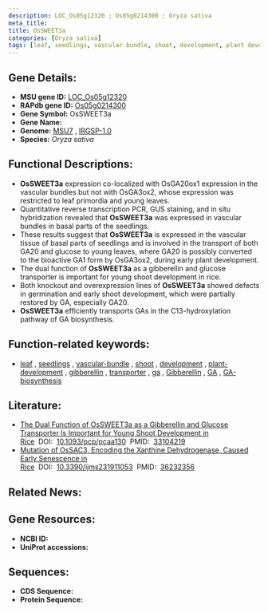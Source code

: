 ```yaml
---
description: LOC_Os05g12320 ; Os05g0214300 ; Oryza sativa
meta_title:
title: OsSWEET3a
categories: [Oryza sativa]
tags: [leaf, seedlings, vascular bundle, shoot, development, plant development, gibberellin, transporter,  ga , Gibberellin, GA, GA biosynthesis]
---
```


## Gene Details:
- **MSU gene ID:** [LOC_Os05g12320](http://rice.uga.edu/cgi-bin/ORF_infopage.cgi?orf=LOC_Os05g12320)  
- **RAPdb gene ID:** [Os05g0214300](https://rapdb.dna.affrc.go.jp/locus/?name=Os05g0214300)  
- **Gene Symbol:** OsSWEET3a
- **Gene Name:**
- **Genome:**  [MSU7](http://rice.uga.edu/)&nbsp;,&nbsp;[IRGSP-1.0](https://rapdb.dna.affrc.go.jp/download/irgsp1.html)
- **Species:** *Oryza sativa*

## Functional Descriptions:
   - **OsSWEET3a** expression co-localized with OsGA20ox1 expression in the vascular bundles but not with OsGA3ox2, whose expression was restricted to leaf primordia and young leaves.
   - Quantitative reverse transcription PCR, GUS staining, and in situ hybridization revealed that **OsSWEET3a** was expressed in vascular bundles in basal parts of the seedlings.
   - These results suggest that **OsSWEET3a** is expressed in the vascular tissue of basal parts of seedlings and is involved in the transport of both GA20 and glucose to young leaves, where GA20 is possibly converted to the bioactive GA1 form by OsGA3ox2, during early plant development.
   - The dual function of **OsSWEET3a** as a gibberellin and glucose transporter is important for young shoot development in rice.
   - Both knockout and overexpression lines of **OsSWEET3a** showed defects in germination and early shoot development, which were partially restored by GA, especially GA20.
   - **OsSWEET3a** efficiently transports GAs in the C13-hydroxylation pathway of GA biosynthesis.

## Function-related keywords:
   - [leaf](/tags/leaf/)&nbsp;,&nbsp;[seedlings](/tags/seedlings/)&nbsp;,&nbsp;[vascular-bundle](/tags/vascular-bundle/)&nbsp;,&nbsp;[shoot](/tags/shoot/)&nbsp;,&nbsp;[development](/tags/development/)&nbsp;,&nbsp;[plant-development](/tags/plant-development/)&nbsp;,&nbsp;[gibberellin](/tags/gibberellin/)&nbsp;,&nbsp;[transporter](/tags/transporter/)&nbsp;,&nbsp;[ga](/tags/ga/)&nbsp;,&nbsp;[Gibberellin](/tags/Gibberellin/)&nbsp;,&nbsp;[GA](/tags/GA/)&nbsp;,&nbsp;[GA-biosynthesis](/tags/GA-biosynthesis/)

## Literature:
   - [The Dual Function of OsSWEET3a as a Gibberellin and Glucose Transporter Is Important for Young Shoot Development in Rice](https://www.doi.org/10.1093/pcp/pcaa130)&nbsp;&nbsp;DOI:&nbsp;&nbsp;[10.1093/pcp/pcaa130](https://www.doi.org/10.1093/pcp/pcaa130)&nbsp;&nbsp;PMID:&nbsp;&nbsp;[33104219](https://pubmed.ncbi.nlm.nih.gov/33104219/)
   - [Mutation of OsSAC3, Encoding the Xanthine Dehydrogenase, Caused Early Senescence in Rice](https://www.doi.org/10.3390/ijms231911053)&nbsp;&nbsp;DOI:&nbsp;&nbsp;[10.3390/ijms231911053](https://www.doi.org/10.3390/ijms231911053)&nbsp;&nbsp;PMID:&nbsp;&nbsp;[36232356](https://pubmed.ncbi.nlm.nih.gov/36232356/)

## Related News:

## Gene Resources:
- **NCBI ID:**  []()
- **UniProt accessions:** [](https://www.uniprot.org/uniprotkb//entry)

## Sequences:
- **CDS Sequence:**
- **Protein Sequence:**
